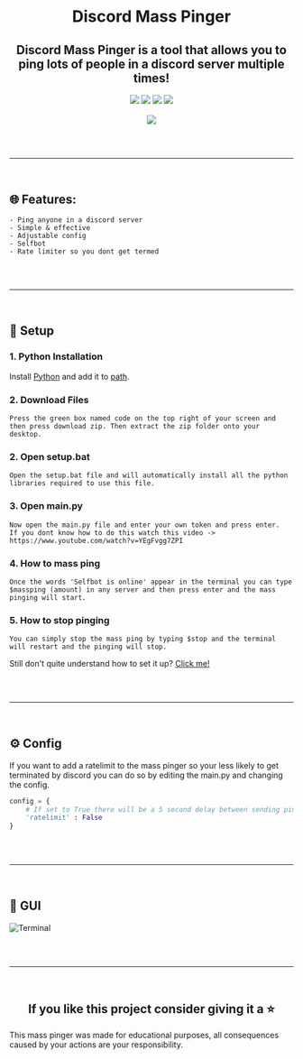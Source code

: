 <h1 align="center">
  Discord Mass Pinger
</h1>

<h2 align="center">
  Discord Mass Pinger is a tool that allows you to ping lots of people in a discord server multiple times!
</h2>

<div align="center">
  <img src="https://img.shields.io/github/last-commit/Smug246/Discord-Mass-pinger?color=6d00c1&label=Last%20Commit">
  <img src="https://sonarcloud.io/api/project_badges/measure?color=6d00c1&project=Smug246_Discord-Mass-Pinger&metric=ncloc">
  <img src="https://img.shields.io/github/stars/Smug246/Discord-Mass-Pinger?color=6d00c1&label=Stars">
  <img src="https://img.shields.io/github/forks/Smug246/Discord-Mass-Pinger?color=6d00c1&label=Forks">
 
  <br>
  <br>
  <img src="https://c.tenor.com/Z5lIBiOdagsAAAAC/purple-aesthetic-rain.gif">
  <hr style="border-radius: 2%; margin-top: 60px; margin-bottom: 60px;" noshade="" size="20" width="100%">
</div>

## 🌐 Features:

```
- Ping anyone in a discord server
- Simple & effective
- Adjustable config
- Selfbot
- Rate limiter so you dont get termed
```
<hr style="border-radius: 2%; margin-top: 60px; margin-bottom: 60px;" noshade="" size="20" width="100%">

## 📁 Setup

### 1. Python Installation
Install [Python](https://www.python.org/) and add it to [path](https://datatofish.com/add-python-to-windows-path/).
### 2. Download Files
```
Press the green box named code on the top right of your screen and then press download zip. Then extract the zip folder onto your desktop.
```
### 2. Open setup.bat
```
Open the setup.bat file and will automatically install all the python libraries required to use this file.
```
### 3. Open main.py
```
Now open the main.py file and enter your own token and press enter. 
If you dont know how to do this watch this video -> https://www.youtube.com/watch?v=YEgFvgg7ZPI
```
### 4. How to mass ping
```
Once the words 'Selfbot is online' appear in the terminal you can type $massping (amount) in any server and then press enter and the mass pinging will start.
```
### 5. How to stop pinging
```
You can simply stop the mass ping by typing $stop and the terminal will restart and the pinging will stop.
```
Still don't quite understand how to set it up? [Click me!](https://discord.gg/PskF2YeXnd)
<hr style="border-radius: 2%; margin-top: 60px; margin-bottom: 60px;" noshade="" size="20" width="100%">

## ⚙ Config
If you want to add a ratelimit to the mass pinger so your less likely to get terminated by discord you can do so by editing the main.py and changing the config.

```py
config = {
    # If set to True there will be a 5 second delay between sending pings. 
    'ratelimit' : False
}
```

<hr style="border-radius: 2%; margin-top: 60px; margin-bottom: 60px;" noshade="" size="20" width="100%">

## 🔱 GUI
![Terminal](https://i.imgur.com/vFHIE5t.png)

<hr style="border-radius: 2%; margin-top: 60px; margin-bottom: 60px;" noshade="" size="20" width="100%">
<h2 align="center">
    If you like this project consider giving it a ⭐
  </h2>

This mass pinger was made for educational purposes, all consequences caused by your actions are your responsibility.
